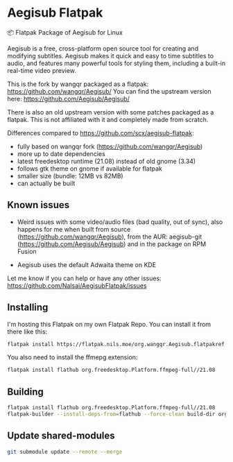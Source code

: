 # Aegisub Flatpak

📦 Flatpak Package of Aegisub for Linux

Aegisub is a free, cross-platform open source tool for creating and modifying subtitles. Aegisub makes it quick and easy to time subtitles to audio, and features many powerful tools for styling them, including a built-in real-time video preview.

This is the fork by wangqr packaged as a flatpak: <https://github.com/wangqr/Aegisub/>
You can find the upstream version here: <https://github.com/Aegisub/Aegisub/>

There is also an old upstream version with some patches packaged as a flatpak.
This is not affiliated with it and completely made from scratch.

Differences compared to <https://github.com/scx/aegisub-flatpak>:

- fully based on wangqr fork (<https://github.com/wangqr/Aegisub>)
- more up to date dependencies
- latest freedesktop runtime (21.08) instead of old gnome (3.34)
- follows gtk theme on gnome if available for flatpak
- smaller size (bundle: 12MB vs 82MB)
- can actually be built

## Known issues

- Weird issues with some video/audio files (bad quality, out of sync), also happens for me when built from source (<https://github.com/wangqr/Aegisub>), from the AUR: aegisub-git (<https://github.com/Aegisub/Aegisub>) and in the package on RPM Fusion

- Aegisub uses the default Adwaita theme on KDE

Let me know if you can help or have any other issues: <https://github.com/Nalsai/AegisubFlatpak/issues>

## Installing

I'm hosting this Flatpak on my own Flatpak Repo. You can install it from there like this:

```bash
flatpak install https://flatpak.nils.moe/org.wangqr.Aegisub.flatpakref
```

You also need to install the ffmepg extension:

```bash
flatpak install flathub org.freedesktop.Platform.ffmpeg-full//21.08
```

## Building

```bash
flatpak install flathub org.freedesktop.Platform.ffmpeg-full//21.08
flatpak-builder --install-deps-from=flathub --force-clean build-dir org.wangqr.Aegisub.yml
```

## Update shared-modules

```bash
git submodule update --remote --merge
```
